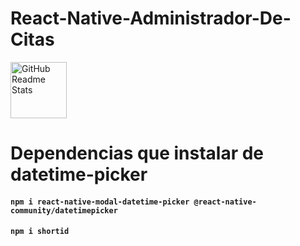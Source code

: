 # React-Native-Administrador-De-Citas

 <img width="90px" src="https://user-images.githubusercontent.com/46203192/113460059-ad9c8d00-93d4-11eb-85a2-ec8067824f1d.png" align="center" alt="GitHub Readme Stats" />



# Dependencias que instalar de datetime-picker
#### `npm i react-native-modal-datetime-picker @react-native-community/datetimepicker`
#### `npm i shortid`

